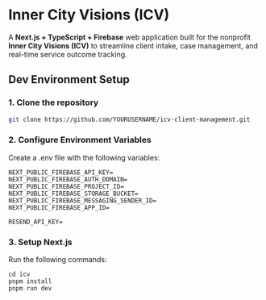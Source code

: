 <p>
  <h1>Inner City Visions (ICV)</h1>
  <p>
    A <b>Next.js + TypeScript + Firebase</b> web application built for the nonprofit 
    <b>Inner City Visions (ICV)</b> to streamline client intake, case management, and real-time service outcome tracking.
  </p>
</p>

## Dev Environment Setup
### 1. Clone the repository
```bash
git clone https://github.com/YOURUSERNAME/icv-client-management.git
```
### 2. Configure Environment Variables
<p>Create a .env file with the following variables:</p>

```
NEXT_PUBLIC_FIREBASE_API_KEY=
NEXT_PUBLIC_FIREBASE_AUTH_DOMAIN=
NEXT_PUBLIC_FIREBASE_PROJECT_ID=
NEXT_PUBLIC_FIREBASE_STORAGE_BUCKET=
NEXT_PUBLIC_FIREBASE_MESSAGING_SENDER_ID=
NEXT_PUBLIC_FIREBASE_APP_ID=

RESEND_API_KEY=
```

### 3. Setup Next.js
<p>Run the following commands:</p>

```
cd icv
pnpm install
pnpm run dev
```

